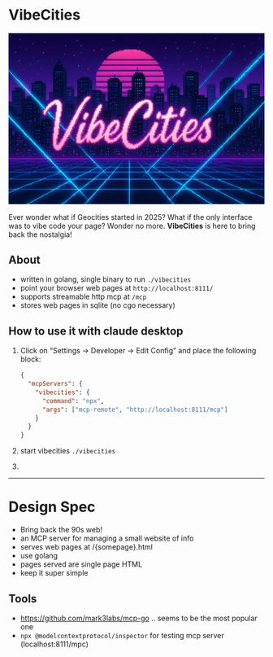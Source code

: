 # VibeCities

![VibeCities Header](vibecities-header2.webp)

Ever wonder what if Geocities started in 2025? What if the only interface was to vibe code your page? Wonder no more. **VibeCities** is here to bring back the nostalgia!

## About

- written in golang, single binary to run `./vibecities`
- point your browser web pages at `http://localhost:8111/`
- supports streamable http mcp at `/mcp`
- stores web pages in sqlite (no cgo necessary)

## How to use it with claude desktop

1. Click on “Settings → Developer → Edit Config” and place the following block:

   ```json
   {
     "mcpServers": {
       "vibecities": {
         "command": "npx",
         "args": ["mcp-remote", "http://localhost:8111/mcp"]
       }
     }
   }
   ```

1. start vibecities `./vibecities`
1.

---

# Design Spec

- Bring back the 90s web!
- an MCP server for managing a small website of info
- serves web pages at /{somepage}.html
- use golang
- pages served are single page HTML
- keep it super simple

## Tools

- https://github.com/mark3labs/mcp-go .. seems to be the most popular one
- `npx @modelcontextprotocol/inspector` for testing mcp server (localhost:8111/mpc)
